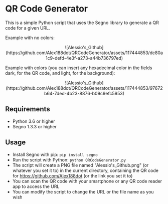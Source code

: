 # QR Code Generator

This is a simple Python script that uses the Segno library to generate a QR code for a given URL.

Example with no colors:

<p align="center">
![Alessio's_Github](https://github.com/Alex188dot/QRCodeGenerator/assets/117444853/dc80a1c9-defd-4e3f-a273-a44b736797ed)
</p>

Example with colors (you can insert any hexadecimal color in the fields dark, for the QR code, and light, for the background):

<p align="center">
![Alessio's_Github](https://github.com/Alex188dot/QRCodeGenerator/assets/117444853/97672b64-7ded-4b23-8876-b09c9efc5953)
</p>

## Requirements

- Python 3.6 or higher
- Segno 1.3.3 or higher

## Usage

- Install Segno with pip: `pip install segno`
- Run the script with Python: `python QRCodeGenerator.py`
- The script will create a PNG file named "Alessio's_Github.png" (or whatever you set it to) in the current directory, containing the QR code for https://github.com/Alex188dot (or the link you set it to)
- You can scan the QR code with your smartphone or any QR code reader app to access the URL
- You can modify the script to change the URL or the file name as you wish
